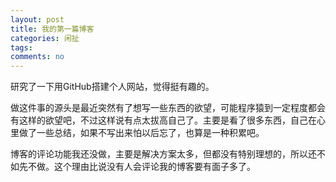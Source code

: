 ```yaml
---
layout: post
title: 我的第一篇博客
categories: 闲扯
tags: 
comments: no
---
```



研究了一下用GitHub搭建个人网站，觉得挺有趣的。

做这件事的源头是最近突然有了想写一些东西的欲望，可能程序猿到一定程度都会有这样的欲望吧，不过这样说有点太拔高自己了。主要是看了很多东西，自己在心里做了一些总结，如果不写出来怕以后忘了，也算是一种积累吧。

博客的评论功能我还没做，主要是解决方案太多，但都没有特别理想的，所以还不如先不做。这个理由比说没有人会评论我的博客要有面子多了。
